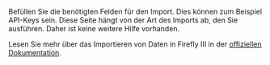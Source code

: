 Befüllen Sie die benötigten Felden für den Import. Dies können zum Beispiel API-Keys sein. Diese Seite hängt von der Art des Imports ab, den Sie ausführen. Daher ist keine weitere Hilfe vorhanden.

Lesen Sie mehr über das Importieren von Daten in Firefly III in der [offiziellen Dokumentation](https://docs.firefly-iii.org/).